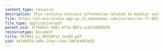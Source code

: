 ```yaml
---
content_type: resource
description: This resource contains information related to modular system RF design.
file: https://ol-ocw-studio-app-qa.s3.amazonaws.com/courses/res-ll-003-build-a-small-radar-system-capable-of-sensing-range-doppler-and-synthetic-aperture-radar-imaging-january-iap-2011/447d05532d0c2feec1ee7d6764953d52_MITRES_LL_003IAP11_lec03.pdf
file_type: application/pdf
parent_uid: 3ff6b421-4d6c-bf3e-0871-ac6514085bf0
resourcetype: Document
title: MITRES_LL_003IAP11_lec03.pdf
uid: 447d0553-2d0c-2fee-c1ee-7d6764953d52
---
```

